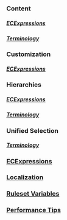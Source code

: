 ### Content
##### [ECExpressions](./content/ECExpressions.md)
##### [Terminology](./content/Terminology.md)

### Customization
##### [ECExpressions](./customization/ECExpressions.md)

### Hierarchies
##### [ECExpressions](./hierarchies/ECExpressions.md)
##### [Terminology](./hierarchies/Terminology.md)

### Unified Selection
##### [Terminology](./unified-selection/Terminology.md)

### [ECExpressions](./ECExpressions.md)
### [Localization](./Localization.md)
### [Ruleset Variables](./RulesetVariables.md)
### [Performance Tips](./Performance.md)
